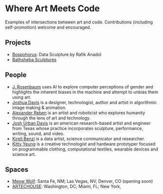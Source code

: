 # Where Art Meets Code

Examples of intersections between art and code. Contributions (including self-promotion) welcome and encouraged.

## Projects
* [Bospohorus](https://refikanadol.com/works/bosphorus/): Data Sculpture by Rafik Anadol 
* [Bathsheba Sculptures](https://bathsheba.com/)

## People
* [J. Rosenbaum](https://www.jrosenbaum.com.au/) uses AI to explore computer perceptions of gender and highlights the inherent biases in the machine and attempt to unbias them using art.
* [Joshua Davis](https://www.instagram.com/praystation/) is a designer, technologist, author and artist in algorithmic image making & animation.
* [Alexander Reben](https://areben.com/) is an artist and roboticist who explores humanity through the lens of art and technology.
* [Josh Urban Davis](https://joshurbandavis.com/) is an american research-based artist and engineer from Texas whose practice incorporates sculpture, performance, writing, sound, and video.
* [Kirell Benzi](https://www.kirellbenzi.com/) is a data artist, science communicator and researcher.
* [Kitty Yeung](https://portfolio.kittyyeung.com/) is a creative technologist and hardware prototyper focused on programmable clothing, computational textiles, wearable devices and science art.

## Spaces
* [Meow Wolf](https://meowwolf.com/): Santa Fe, NM; Las Vegas, NV; Denver, CO (opening soon)
* [ARTECHOUSE](https://www.artechouse.com/): Washington, DC; Miami, FL; New York, 